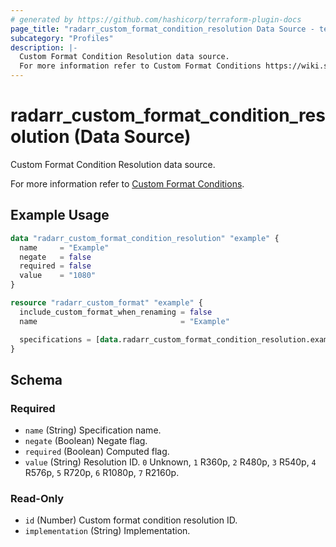 ```yaml
---
# generated by https://github.com/hashicorp/terraform-plugin-docs
page_title: "radarr_custom_format_condition_resolution Data Source - terraform-provider-radarr"
subcategory: "Profiles"
description: |-
  Custom Format Condition Resolution data source.
  For more information refer to Custom Format Conditions https://wiki.servarr.com/radarr/settings#conditions.
---
```


# radarr_custom_format_condition_resolution (Data Source)

<!-- subcategory:Profiles --> Custom Format Condition Resolution data source.
For more information refer to [Custom Format Conditions](https://wiki.servarr.com/radarr/settings#conditions).

## Example Usage

```terraform
data "radarr_custom_format_condition_resolution" "example" {
  name     = "Example"
  negate   = false
  required = false
  value    = "1080"
}

resource "radarr_custom_format" "example" {
  include_custom_format_when_renaming = false
  name                                = "Example"

  specifications = [data.radarr_custom_format_condition_resolution.example]
}
```

<!-- schema generated by tfplugindocs -->
## Schema

### Required

- `name` (String) Specification name.
- `negate` (Boolean) Negate flag.
- `required` (Boolean) Computed flag.
- `value` (String) Resolution ID. `0` Unknown, `1` R360p, `2` R480p, `3` R540p, `4` R576p, `5` R720p, `6` R1080p, `7` R2160p.

### Read-Only

- `id` (Number) Custom format condition resolution ID.
- `implementation` (String) Implementation.


